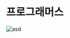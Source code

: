 # 프로그래머스
![asd](https://github.com/holeshin/Algorithm/assets/109591160/db110544-249f-4759-9b89-f12308955265)
